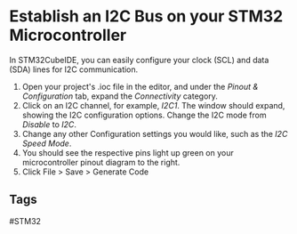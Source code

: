 # Establish an I2C Bus on your STM32 Microcontroller

In STM32CubeIDE, you can easily configure your clock (SCL) and data (SDA) lines for I2C communication.

1. Open your project's .ioc file in the editor, and under the *Pinout & Configuration* tab, expand the *Connectivity* category.
2. Click on an I2C channel, for example, *I2C1*. The window should expand, showing the I2C configuration options. Change the I2C mode from *Disable* to *I2C*.
3. Change any other Configuration settings you would like, such as the *I2C Speed Mode*.
4. You should see the respective pins light up green on your microcontroller pinout diagram to the right.
5. Click File > Save > Generate Code

## Tags
#STM32
